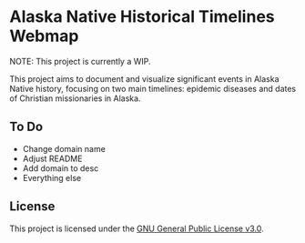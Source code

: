 # Alaska Native Historical Timelines Webmap
NOTE: This project is currently a WIP.

This project aims to document and visualize significant events in Alaska Native history, focusing on two main timelines: epidemic diseases and dates of Christian missionaries in Alaska. 

## To Do
- Change domain name
- Adjust README
- Add domain to desc
- Everything else

## License
This project is licensed under the [GNU General Public License v3.0](LICENSE).
